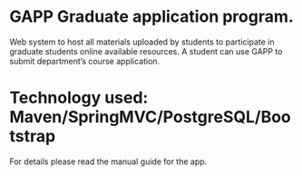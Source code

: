 # GAPP Graduate application program.

Web system to host all materials uploaded by students to participate in graduate students online available resources. A student can use GAPP to submit department’s course application.

# Technology used: Maven/SpringMVC/PostgreSQL/Bootstrap

For details please read the manual guide for the app.

